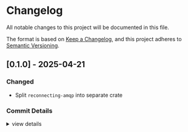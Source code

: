 # Changelog

All notable changes to this project will be documented in this file.

The format is based on [Keep a Changelog](https://keepachangelog.com/en/1.0.0/),
and this project adheres to [Semantic Versioning](https://semver.org/spec/v2.0.0.html).

## [0.1.0] - 2025-04-21

### Changed

- Split `reconnecting-amqp` into separate crate

### Commit Details

<details><summary>view details</summary>

- split `reconnecting-amqp` into separate crate ([`9ea6bee`](https://github.com/z0w13/tulpje/commit/9ea6beeed957ee35f3184cdde44f96e604a323cc))
</details>
